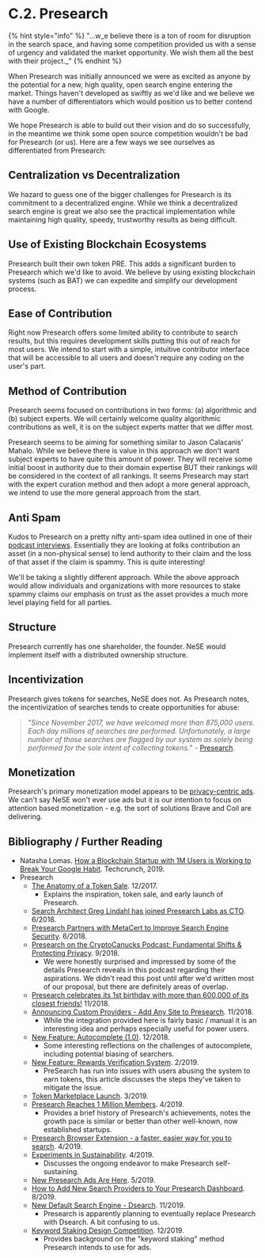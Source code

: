 # C.2. Presearch

{% hint style="info" %}
"...w_e believe there is a ton of room for disruption in the search space, and having some competition provided us with a sense of urgency and validated the market opportunity. We wish them all the best with their project._"
{% endhint %}

When Presearch was initially announced we were as excited as anyone by the potential for a new, high quality, open search engine entering the market. Things haven't developed as swiftly as we'd like and we believe we have a number of differentiators which would position us to better contend with Google.

We hope Presearch is able to build out their vision and do so successfully, in the meantime we think some open source competition wouldn't be bad for Presearch \(or us\). Here are a few ways we see ourselves as differentiated from Presearch:

## Centralization vs Decentralization

We hazard to guess one of the bigger challenges for Presearch is its commitment to a decentralized engine. While we think a decentralized search engine is great we also see the practical implementation while maintaining high quality, speedy, trustworthy results as being difficult.

## Use of Existing Blockchain Ecosystems

Presearch built their own token PRE. This adds a significant burden to Presearch which we'd like to avoid. We believe by using existing blockchain systems \(such as BAT\) we can expedite and simplify our development process.

## Ease of Contribution

Right now Presearch offers some limited ability to contribute to search results, but this requires development skills putting this out of reach for most users. We intend to start with a simple, intuitive contributor interface that will be accessible to all users and doesn't require any coding on the user's part.

## Method of Contribution

Presearch seems focused on contributions in two forms: \(a\) algorithmic and \(b\) subject experts. We will certainly welcome quality algorithmic contributions as well, it is on the subject experts matter that we differ most.

Presearch seems to be aiming for something similar to Jason Calacanis' Mahalo. While we believe there is value in this approach we don't want subject experts to have quite this amount of power. They will receive some initial boost in authority due to their domain expertise BUT their rankings will be considered in the context of all rankings. It seems Presearch may start with the expert curation method and then adopt a more general approach, we intend to use the more general approach from the start.

## Anti Spam

Kudos to Presearch on a pretty nifty anti-spam idea outlined in one of their [podcast interviews](https://medium.com/@presearch/presearch-on-the-cryptocanucks-podcast-fundamental-shifts-protecting-privacy-1e5d7b2474ca). Essentially they are looking at folks contribution an asset \(in a non-physical sense\) to lend authority to their claim and the loss of that asset if the claim is spammy. This is quite interesting!

We'll be taking a slightly different approach. While the above approach would allow individuals and organizations with more resources to stake spammy claims our emphasis on trust as the asset provides a much more level playing field for all parties.

## Structure

Presearch currently has one shareholder, the founder. NeSE would implement itself with a distributed ownership structure.

## Incentivization

Presearch gives tokens for searches, NeSE does not. As Presearch notes, the incentivization of searches tends to create opportunities for abuse:

> "_Since November 2017, we have welcomed more than 875,000 users. Each day millions of searches are performed. Unfortunately, a large number of those searches are flagged by our system as solely being performed for the sole intent of collecting tokens._" - [Presearch](https://medium.com/@presearch/https-medium-com-presearch-new-feature-rewards-verification-system-af39d7ed648e).

## Monetization

Presearch's primary monetization model appears to be [privacy-centric ads](https://medium.com/@presearch/newpresearchads-2a53b491d49). We can't say NeSE won't ever use ads but it is our intention to focus on attention based monetization - e.g. the sort of solutions Brave and Coil are delivering.

## Bibliography / Further Reading

* Natasha Lomas. [How a  Blockchain Startup with 1M Users is Working to Break Your Google Habit](https://techcrunch.com/2019/04/27/how-a-blockchain-startup-with-1m-users-is-working-to-break-your-google-habit/). Techcrunch, 2019.
* Presearch
  * [The Anatomy of a Token Sale](https://blog.goodaudience.com/presearch-the-anatomy-of-a-token-sale-9f4c31bc3f1f). 12/2017.
    * Explains the inspiration, token sale, and early launch of Presearch.
  * [Search Architect Greg Lindahl has joined Presearch Labs as CTO](https://medium.com/@presearch/search-architect-greg-lindahl-has-joined-presearch-labs-as-cto-aba285d402e2). 6/2018.
  * [Presearch Partners with MetaCert to Improve Search Engine Security](https://medium.com/@presearch/press-release-presearch-partners-with-metacert-to-improve-search-engine-security-a9340e564d45). 6/2018.
  * [Presearch on the CryptoCanucks Podcast: Fundamental Shifts & Protecting Privacy](https://medium.com/@presearch/presearch-on-the-cryptocanucks-podcast-fundamental-shifts-protecting-privacy-1e5d7b2474ca). 9/2018.
    * We were honestly surprised and impressed by some of the details Presearch reveals in this podcast regarding their aspirations. We didn't read this post until after we'd written most of our proposal, but there are definitely areas of overlap.
  * [Presearch celebrates its 1st birthday with more than 600,000 of its closest friends!](https://medium.com/@presearch/https-medium-com-presearch-presearch-celebrates-1st-birthday-with-more-than-600-000-of-closest-friends-e05de5939c92) 11/2018.
  * [Announcing Custom Providers - Add Any Site to Presearch](https://medium.com/@presearch/announcing-custom-providers-add-any-site-to-presearch-8fa671296e96). 11/2018.
    * While the integration provided here is fairly basic / manual it is an interesting idea and perhaps especially useful for power users.
  * [New Feature: Autocomplete \(1.0\)](https://medium.com/@presearch/new-feature-autocomplete-1-0-f5e588327fad). 12/2018.
    * Some interesting reflections on the challenges of autocomplete, including potential biasing of searchers.
  * [New Feature: Rewards Verification System](https://medium.com/@presearch/https-medium-com-presearch-new-feature-rewards-verification-system-af39d7ed648e). 2/2019.
    * PreSearch has run into issues with users abusing the system to earn tokens, this article discusses the steps they've taken to mitigate the issue.
  * [Token Marketplace Launch](https://medium.com/@presearch/token-marketplace-launch-50331895d273). 3/2019.
  * [Presearch Reaches 1 Million Members](https://medium.com/@presearch/presearch-reaches-1-million-members-fe418f3e8c9b). 4/2019.
    * Provides a brief history of Presearch's achievements, notes the growth pace is similar or better than other well-known, now established startups.
  * [Presearch Browser Extension - a faster, easier way for you to search](https://medium.com/@presearch/presearch-browser-extension-a-faster-easier-way-to-search-32314369c418). 4/2019.
  * [Experiments in Sustainability](https://medium.com/@presearch/experiments-in-sustainability-c9051be8f9e4). 4/2019.
    * Discusses the ongoing endeavor to make Presearch self-sustaining.
  * [New Presearch Ads Are Here](https://medium.com/@presearch/newpresearchads-2a53b491d49). 5/2019.
  * [How to Add New Search Providers to Your Presearch Dashboard](https://medium.com/@presearch/how-to-add-new-search-providers-to-your-presearch-dashboard-d9345469c5e1). 8/2019.
  * [New Default Search Engine - Dsearch](https://medium.com/@presearch/new-default-search-engine-dsearch-85e116bedc51). 11/2019.
    * Presearch is apparently planning to eventually replace Presearch with Dsearch. A bit confusing to us.
  * [Keyword Staking Design Competition](https://medium.com/@presearch/keyword-staking-design-competition-a5d0b640bd58). 12/2019.
    * Provides background on the "keyword staking" method Presearch intends to use for ads.



